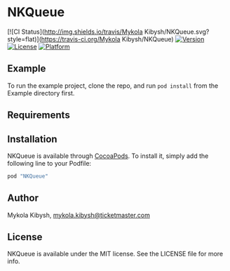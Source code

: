 # NKQueue

[![CI Status](http://img.shields.io/travis/Mykola Kibysh/NKQueue.svg?style=flat)](https://travis-ci.org/Mykola Kibysh/NKQueue)
[![Version](https://img.shields.io/cocoapods/v/NKQueue.svg?style=flat)](http://cocoapods.org/pods/NKQueue)
[![License](https://img.shields.io/cocoapods/l/NKQueue.svg?style=flat)](http://cocoapods.org/pods/NKQueue)
[![Platform](https://img.shields.io/cocoapods/p/NKQueue.svg?style=flat)](http://cocoapods.org/pods/NKQueue)

## Example

To run the example project, clone the repo, and run `pod install` from the Example directory first.

## Requirements

## Installation

NKQueue is available through [CocoaPods](http://cocoapods.org). To install
it, simply add the following line to your Podfile:

```ruby
pod "NKQueue"
```

## Author

Mykola Kibysh, mykola.kibysh@ticketmaster.com

## License

NKQueue is available under the MIT license. See the LICENSE file for more info.
